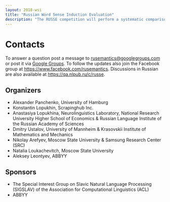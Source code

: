 ```yaml
---
layout: 2018-wsi
title: "Russian Word Sense Induction Evaluation"
description: "The RUSSE competition will perform a systematic comparison and evaluation of the baseline and the most recent approaches to word sense induction and disambuguation."
---
```


# Contacts

To answer a question post a message to [rusemantics@googlegroups.com](mailto:rusemantics@googlegroups.com) or post it via [Google Groups](https://groups.google.com/forum/?fromgroups#!forum/rusemantics). To follow the updates also join the Facebook group at <https://www.facebook.com/rusemantics>. Discussions in Russian are also available at <https://qa.nlpub.ru/c/russe>.

## Organizers

* Alexander Panchenko, University of Hamburg
* Konstantin Lopukhin, Scrapinghub Inc.
* Anastasiya Lopukhina, Neurolinguistics Laboratory, National Research University Higher School of Economics & Russian Language Institute of the Russian Academy of Sciences
* Dmitry Ustalov, University of Mannheim & Krasovskii Institute of Mathematics and Mechanics
* Nikolay Arefyev, Moscow State University & Samsung Research Center (SRC)
* Natalia Loukachevitch, Moscow State University
* Aleksey Leontyev, ABBYY

## Sponsors

* The Special Interest Group on Slavic Natural Language Processing (SIGSLAV) of the Association for Computational Linguistics (ACL)
* ABBYY
